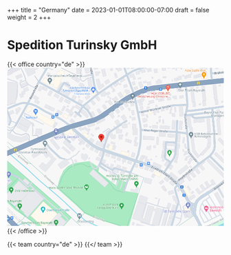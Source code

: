 +++
title = "Germany"
date = 2023-01-01T08:00:00-07:00
draft = false
weight = 2
+++

# Spedition Turinsky GmbH

{{< office country="de" >}}
![map](map.png)
{{< /office >}}

{{< team country="de" >}}
{{</ team >}}